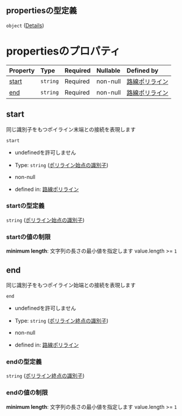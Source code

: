 ## propertiesの型定義

`object` ([Details](polyline-properties-features-items-properties-properties.md))

# propertiesのプロパティ

| Property        | Type     | Required | Nullable | Defined by                                                                                                                                                                  |
| :-------------- | :------- | :------- | :------- | :-------------------------------------------------------------------------------------------------------------------------------------------------------------------------- |
| [start](#start) | `string` | Required | non-null | [路線ポリライン](polyline-properties-features-items-properties-properties-properties-ポリライン始点の識別子.md "undefined#/properties/features/items/properties/properties/properties/start") |
| [end](#end)     | `string` | Required | non-null | [路線ポリライン](polyline-properties-features-items-properties-properties-properties-ポリライン終点の識別子.md "undefined#/properties/features/items/properties/properties/properties/end")   |

## start

同じ識別子をもつポイライン末端との接続を表現します

`start`

*   undefinedを許可しません

*   Type: `string` ([ポリライン始点の識別子](polyline-properties-features-items-properties-properties-properties-ポリライン始点の識別子.md))

*   non-null

*   defined in: [路線ポリライン](polyline-properties-features-items-properties-properties-properties-ポリライン始点の識別子.md "undefined#/properties/features/items/properties/properties/properties/start")

### startの型定義

`string` ([ポリライン始点の識別子](polyline-properties-features-items-properties-properties-properties-ポリライン始点の識別子.md))

### startの値の制限

**minimum length**: 文字列の長さの最小値を指定します value.length >= `1`

## end

同じ識別子をもつポイライン始端との接続を表現します

`end`

*   undefinedを許可しません

*   Type: `string` ([ポリライン終点の識別子](polyline-properties-features-items-properties-properties-properties-ポリライン終点の識別子.md))

*   non-null

*   defined in: [路線ポリライン](polyline-properties-features-items-properties-properties-properties-ポリライン終点の識別子.md "undefined#/properties/features/items/properties/properties/properties/end")

### endの型定義

`string` ([ポリライン終点の識別子](polyline-properties-features-items-properties-properties-properties-ポリライン終点の識別子.md))

### endの値の制限

**minimum length**: 文字列の長さの最小値を指定します value.length >= `1`
